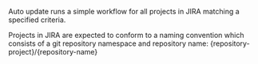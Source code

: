 Auto update runs a simple workflow for all projects in JIRA matching a specified criteria.

Projects in JIRA are expected to conform to a naming convention which consists of a git repository namespace and repository name: {repository-project}/{repository-name}


